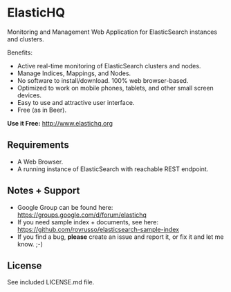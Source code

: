 ElasticHQ
=========

Monitoring and Management Web Application for ElasticSearch instances and clusters.

Benefits:
* Active real-time monitoring of ElasticSearch clusters and nodes.
* Manage Indices, Mappings, and Nodes.
* No software to install/download. 100% web browser-based.
* Optimized to work on mobile phones, tablets, and other small screen devices.
* Easy to use and attractive user interface.
* Free (as in Beer).

**Use it Free:** http://www.elastichq.org

Requirements
------------
* A Web Browser.
* A running instance of ElasticSearch with reachable REST endpoint.

Notes + Support
------------
* Google Group can be found here: https://groups.google.com/d/forum/elastichq
* If you need sample index + documents, see here: https://github.com/royrusso/elasticsearch-sample-index
* If you find a bug, **please** create an issue and report it, or fix it and let me know. ;-)
 
License
------------
See included LICENSE.md file.
